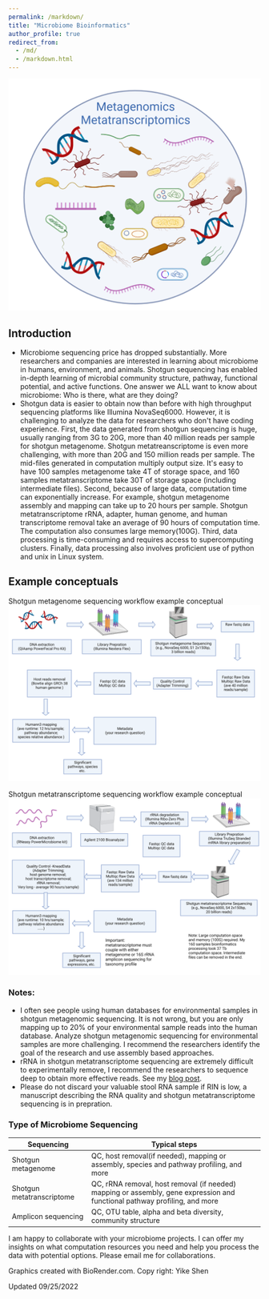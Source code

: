 ```yaml
---
permalink: /markdown/
title: "Microbiome Bioinformatics"
author_profile: true
redirect_from: 
  - /md/
  - /markdown.html
---
```

![](microbiome-omics_fig_2.png)

## Introduction
* Microbiome sequencing price has dropped substantially. More researchers and companies are interested in learning about microbiome in humans, environment, and animals. Shotgun sequencing has enabled in-depth learning of microbial community structure, pathway, functional potential, and active functions. One answer we ALL want to know about microbiome: Who is there, what are they doing? 
* Shotgun data is easier to obtain now than before with high throughput sequencing platforms like Illumina NovaSeq6000. However, it is challenging to analyze the data for researchers who don't have coding experience. First, the data generated from shotgun sequencing is huge, usually ranging from 3G to 20G, more than 40 million reads per sample for shotgun metagenome. Shotgun metatreanscriptome is even more challenging, with more than 20G and 150 million reads per sample. The mid-files generated in computation multiply output size. It's easy to have 100 samples metagenome take 4T of storage space, and 160 samples metatranscriptome take 30T of storage space (including intermediate files). Second, because of large data, computation time can exponentially increase. For example, shotgun metagenome assembly and mapping can take up to 20 hours per sample. Shotgun metatranscriptome rRNA, adapter, human genome, and human transcriptome removal take an average of 90 hours of computation time. The computation also consumes large memory(100G). Third, data processing is time-consuming and requires access to supercomputing clusters. Finally, data processing also involves proficient use of python and unix in Linux system.

## Example conceptuals
Shotgun metagenome sequencing workflow example conceptual
![Shotgun metagenome sequencing workflow example conceptual](metagenome_bioinformatics_conceptual.png)

Shotgun metatranscriptome sequencing workflow example conceptual
![Shotgun metatranscriptome sequencing workflow example conceptual](metatranscriptome_bioinformatics_conceptual.png)

### Notes:
* I often see people using human databases for environmental samples in shotgun metagenomic sequencing. It is not wrong, but you are only mapping up to 20% of your environmental sample reads into the human database. Analyze shotgun metagenomic sequencing for environmental samples are more challenging. I recommend the researchers identify the goal of the research and use assembly based approaches. 
* rRNA in shotgun metatranscriptome sequencing are extremely difficult to experimentally remove, I recommend the researchers to sequence deep to obtain more effective reads. See my [blog post](https://github.com/YikeShen/metatranscriptome_rRNALibPrep_test). 
* Please do not discard your valuable stool RNA sample if RIN is low, a manuscript describing the RNA quality and shotgun metatranscriptome sequencing is in prepration. 

### Type of Microbiome Sequencing

| Sequencing         | Typical steps                                                             |
| --------         | ------------------------------------------------------------ |
| Shotgun metagenome| QC, host removal(if needed), mapping or assembly, species and pathway profiling, and more |
| Shotgun metatranscriptome| QC, rRNA removal, host removal (if needed) mapping or assembly, gene expression and functional pathway profiling, and more |
| Amplicon sequencing| QC, OTU table, alpha and beta diversity, community structure|

I am happy to collaborate with your microbiome projects. I can offer my insights on what computation resources you need and help you process the data with potential options. Please email me for collaborations.

Graphics created with BioRender.com. Copy right: Yike Shen


Updated 09/25/2022
